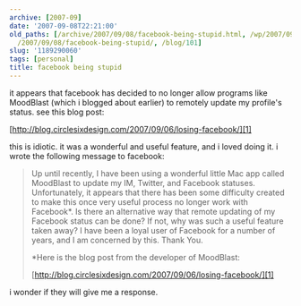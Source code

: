 ```yaml
---
archive: [2007-09]
date: '2007-09-08T22:21:00'
old_paths: [/archive/2007/09/08/facebook-being-stupid.html, /wp/2007/09/08/facebook-being-stupid/,
  /2007/09/08/facebook-being-stupid/, /blog/101]
slug: '1189290060'
tags: [personal]
title: facebook being stupid
---
```


it appears that facebook has decided to no longer allow programs like
MoodBlast (which i blogged about earlier) to remotely update my profile's
status. see this blog post:

[http://blog.circlesixdesign.com/2007/09/06/losing-facebook/][1]

this is idiotic. it was a wonderful and useful feature, and i loved doing
it. i wrote the following message to facebook:

> Up until recently, I have been using a wonderful little Mac app called
> MoodBlast to update my IM, Twitter, and Facebook statuses. Unfortunately,
> it appears that there has been some difficulty created to make this once
> very useful process no longer work with Facebook\*. Is there an
> alternative way that remote updating of my Facebook status can be done? If
> not, why was such a useful feature taken away? I have been a loyal user of
> Facebook for a number of years, and I am concerned by this. Thank You.
> 
> \*Here is the blog post from the developer of MoodBlast:
> 
> [http://blog.circlesixdesign.com/2007/09/06/losing-facebook/][1]

i wonder if they will give me a response.

[1]: http://web.archive.org/web/20101231024904/http://blog.circlesixdesign.com/2007/09/06/losing-facebook/


